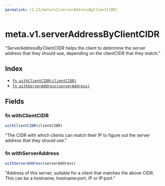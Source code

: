 ```yaml
---
permalink: /1.21/meta/v1/serverAddressByClientCIDR/
---
```


# meta.v1.serverAddressByClientCIDR

"ServerAddressByClientCIDR helps the client to determine the server address that they should use, depending on the clientCIDR that they match."

## Index

* [`fn withClientCIDR(clientCIDR)`](#fn-withclientcidr)
* [`fn withServerAddress(serverAddress)`](#fn-withserveraddress)

## Fields

### fn withClientCIDR

```ts
withClientCIDR(clientCIDR)
```

"The CIDR with which clients can match their IP to figure out the server address that they should use."

### fn withServerAddress

```ts
withServerAddress(serverAddress)
```

"Address of this server, suitable for a client that matches the above CIDR. This can be a hostname, hostname:port, IP or IP:port."